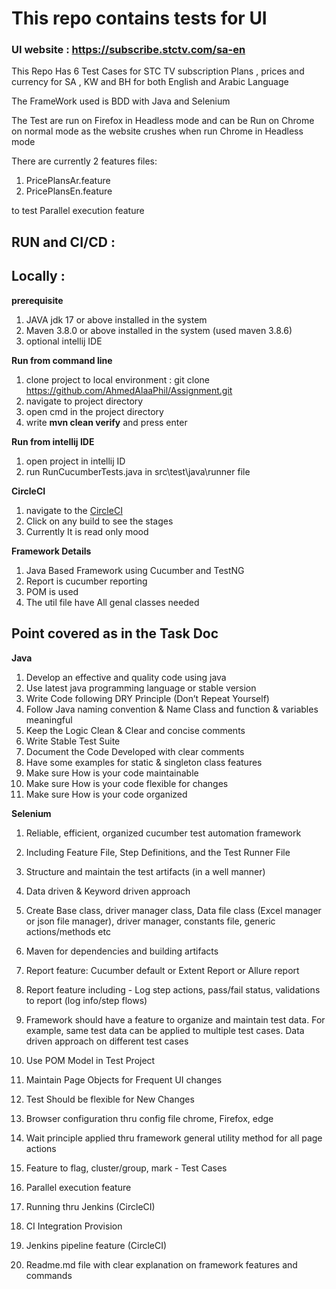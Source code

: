 
# **This repo contains tests for UI**
### UI website :   https://subscribe.stctv.com/sa-en

This Repo Has 6  Test Cases for STC TV subscription Plans , prices and currency for SA , KW and BH for both English and Arabic Language 

The FrameWork used is BDD with Java and Selenium

The Test are run on Firefox in Headless mode
and can be Run on Chrome on normal mode as the website crushes when run Chrome in Headless mode

There are currently 2 features files:
1. PricePlansAr.feature
2. PricePlansEn.feature

to test Parallel execution feature

## **RUN and CI/CD** :
 
## **Locally :**
 
**prerequisite**
1. JAVA jdk 17 or above installed in the system
2. Maven 3.8.0 or above installed in the system (used maven 3.8.6)
3. optional intellij IDE
 
**Run from command line**
1. clone project to local environment : git clone https://github.com/AhmedAlaaPhil/Assignment.git
2. navigate to project directory
3. open cmd in the project directory
4. write **mvn clean verify** and press enter
 
**Run from intellij IDE**
1. open project in intellij ID
2. run RunCucumberTests.java in src\test\java\runner file


**CircleCI**
1. navigate to the  [CircleCI](https://app.circleci.com/pipelines/github/AhmedAlaaPhil/TestCrew)
2. Click on any build to see the stages
3. Currently It is read only mood
 
**Framework Details**
1. Java Based Framework using Cucumber and TestNG 
2. Report is cucumber reporting
3. POM is used 
4. The util file have All genal classes needed

## **Point covered as in the Task Doc**

**Java**
1. Develop an effective and quality code using java
2. Use latest java programming language or stable version
3. Write Code following DRY Principle (Don’t Repeat Yourself) 
4. Follow Java naming convention & Name Class and function & variables meaningful 
5. Keep the Logic Clean & Clear and concise comments
6. Write Stable Test Suite
7. Document the Code Developed with clear comments
8. Have some examples for static & singleton class features
9. Make sure How is your code maintainable
10. Make sure How is your code flexible for changes
11. Make sure How is your code organized

**Selenium**
1. Reliable, efficient, organized cucumber test automation framework
2. Including Feature File, Step Definitions, and the Test Runner File
3. Structure and maintain the test artifacts (in a well manner)
4. Data driven & Keyword driven approach
5. Create Base class, driver manager class, Data file class (Excel manager or json file manager), driver manager, constants file, generic actions/methods etc
6. Maven for dependencies and building artifacts
7. Report feature: Cucumber default or Extent Report or Allure report
8. Report feature including - Log step actions, pass/fail status, validations to report (log info/step flows) 
9. Framework should have a feature to organize and maintain test data. 
For example, same test data can be applied to multiple test cases. 
Data driven approach on different test cases 

10. Use POM Model in Test Project 
11. Maintain Page Objects for Frequent UI changes
12. Test Should be flexible for New Changes
13. Browser configuration thru config file chrome, Firefox, edge
14. Wait principle applied thru framework general utility method for all page actions
15. Feature to flag, cluster/group, mark - Test Cases 
16. Parallel execution feature
17. Running thru Jenkins (CircleCI)
18. CI Integration Provision
19. Jenkins pipeline feature (CircleCI)
20. Readme.md file with clear explanation on framework features and commands 






